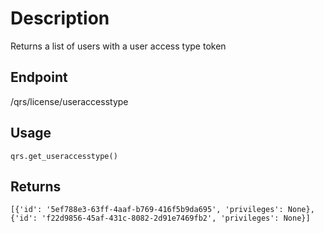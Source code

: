 # Description
Returns a list of users with a user access type token

## Endpoint
/qrs/license/useraccesstype

## Usage
```
qrs.get_useraccesstype()
```
## Returns
```
[{'id': '5ef788e3-63ff-4aaf-b769-416f5b9da695', 'privileges': None}, {'id': 'f22d9856-45af-431c-8082-2d91e7469fb2', 'privileges': None}]
```
